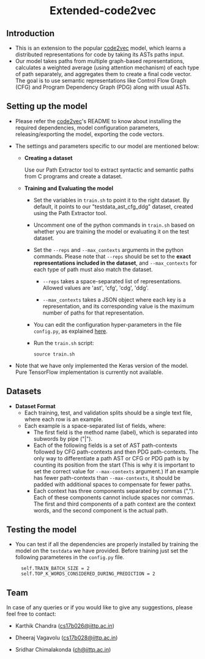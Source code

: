# <div align="center">**Extended-code2vec**</div>

## **Introduction**
* This is an extension to the popular [code2vec](https://github.com/tech-srl/code2vec) model, which learns a distributed representations for code by taking its ASTs paths input. 
* Our model takes paths from multiple graph-based representations, calculates a weighted average (using attention mechanism) of each type of path separately, and aggregates them to create a final code vector. The goal is to use semantic representations like Control Flow Graph (CFG) and Program Dependency Graph (PDG) along with usual ASTs.



## **Setting up the model**
* Please refer the [code2vec](https://github.com/tech-srl/code2vec)'s README to know about installing the required dependencies, model configuration parameters, releasing/exporting the model, exporting the code vectors.
* The settings and parameters specific to our model are mentioned below:

    - **Creating a dataset**

        Use our Path Extractor tool to extract syntactic and semantic paths from C programs and create a dataset.

    - **Training and Evaluating the model**

        - Set the variables in ```train.sh``` to point it to the right dataset. By default, it points to our "testdata_ast_cfg_ddg" dataset, created using the Path Extractor tool.
        
        - Uncomment one of the python commands in ```train.sh``` based on whether you are training the model or evaluating it on the test dataset. 
        
        - Set the ```--reps``` and ```--max_contexts``` arguments in the python commands. Please note that ```--reps``` should be set to the **exact representations included in the dataset**, and ```--max_contexts``` for each type of path must also match the dataset.
            
            - ```--reps``` takes a space-separated list of representations. Allowed values are 'ast', 'cfg', 'cdg', 'ddg'.
            
            - ```--max_contexts``` takes a JSON object where each key is a representation, and its corresponding value is the maximum number of paths for that representation. 

        - You can edit the configuration hyper-parameters in the file ```config.py```, as explained [here](https://github.com/tech-srl/code2vec#configuration).
        
        - Run the ```train.sh``` script:

            ```
            source train.sh
            ```
* Note that we have only implemented the Keras version of the model. Pure TensorFlow implementation is currently not available. 



## **Datasets**
* **Dataset Format**
    - Each training, test, and validation splits should be a single text file, where each row is an example.
    - Each example is a space-separated list of fields, where:
        - The first field is the method name (label), which is separated into subwords by pipe ("|").
        - Each of the following fields is a set of AST path-contexts followed by CFG path-contexts and then PDG path-contexts. The only way to differentiate a path AST or CFG or PDG path is by counting its position from the start (This is why it is important to set the correct value for ```--max-contexts``` argument.) If an example has fewer path-contexts than ```--max-contexts```, it should be padded with additional spaces to compensate for fewer paths.
        - Each context has three components separated by commas (","). Each of these components cannot include spaces nor commas. The first and third components of a path context are the context words, and the second component is the actual path.


## **Testing the model**
* You can test if all the dependencies are properly installed by training the model on the ```testdata``` we have provided. Before training just set the following parameteres in the ```config.py``` file.
        
        self.TRAIN_BATCH_SIZE = 2
        self.TOP_K_WORDS_CONSIDERED_DURING_PREDICTION = 2



## **Team**
In case of any queries or if you would like to give any suggestions, please feel free to contact:

- Karthik Chandra (cs17b026@iittp.ac.in) 

- Dheeraj Vagavolu (cs17b028@iittp.ac.in) 

- Sridhar Chimalakonda (ch@iittp.ac.in)